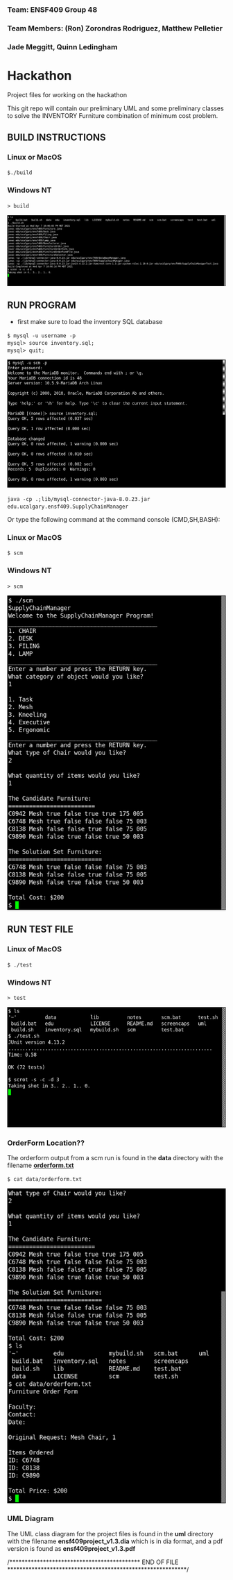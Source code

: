 ### Team: ENSF409 Group 48
### Team Members: (Ron) Zorondras Rodriguez, Matthew Pelletier 
###               Jade Meggitt, Quinn Ledingham

# Hackathon
Project files for working on the hackathon

This git repo will contain our preliminary UML and some preliminary classes to solve
the INVENTORY Furniture combination of minimum cost problem.

## BUILD INSTRUCTIONS

### Linux or MacOS
`$./build`

### Windows NT
`> build`

![build](screencaps/build.png)

## RUN PROGRAM

* first make sure to load the inventory SQL database

`$ mysql -u username -p` <br>
`mysql> source inventory.sql;` <br>
`mysql> quit; ` <br>


![mysql](screencaps/mysql_src.png)


`java -cp .;lib/mysql-connector-java-8.0.23.jar edu.ucalgary.ensf409.SupplyChainManager`

Or type the following command at the command console (CMD,SH,BASH):<p>

### Linux or MacOS
`$ scm`

### Windows NT
`> scm`

![scm](screencaps/scm.png)

## RUN TEST FILE

### Linux of MacOS
`$ ./test`

### Windows NT

`> test`

![test](screencaps/test.png)

### OrderForm Location??
<p> The orderform output from a scm run is found in the <b>data</b> directory with the filename <a href="data/orderform.txt"><b>orderform.txt</b> </a></p>

`$ cat data/orderform.txt`

![orderform](screencaps/orderform.png)

### UML Diagram
<p> The UML class diagram for the project files is found in the <b>uml</b> directory with the filename <b>ensf409project_v1.3.dia</b> which is in dia format, and a pdf version is found as  <a hfref="uml/ensf409project_v1.3.pdf"><b>ensf409project_v1.3.pdf</b> </a></p>

/******************************************* END OF FILE ***********************************************************/